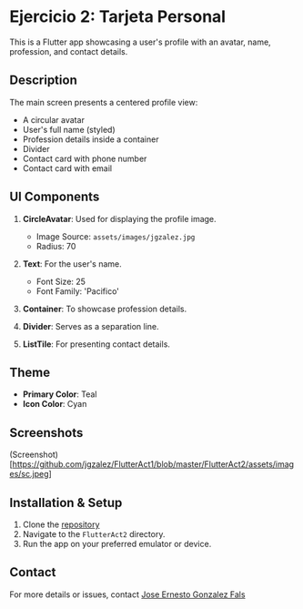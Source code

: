 # Ejercicio 2: Tarjeta Personal

This is a Flutter app showcasing a user's profile with an avatar, name, profession, and contact details.

## Description

The main screen presents a centered profile view:
- A circular avatar
- User's full name (styled)
- Profession details inside a container
- Divider
- Contact card with phone number
- Contact card with email

## UI Components

1. **CircleAvatar**: Used for displaying the profile image.
   - Image Source: `assets/images/jgzalez.jpg`
   - Radius: 70

2. **Text**: For the user's name.
   - Font Size: 25
   - Font Family: 'Pacifico'

3. **Container**: To showcase profession details.

4. **Divider**: Serves as a separation line.

5. **ListTile**: For presenting contact details.

## Theme

- **Primary Color**: Teal
- **Icon Color**: Cyan

## Screenshots

(Screenshot)[https://github.com/jgzalez/FlutterAct1/blob/master/FlutterAct2/assets/images/sc.jpeg]

## Installation & Setup

1. Clone the [repository](https://github.com/jgzalez/FlutterAct1)
2. Navigate to the `FlutterAct2` directory.
3. Run the app on your preferred emulator or device.

## Contact

For more details or issues, contact [Jose Ernesto Gonzalez Fals](mailto:Kingdd2367@gmail.com)

